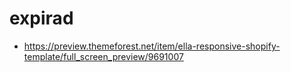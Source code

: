 # expirad 
- <https://preview.themeforest.net/item/ella-responsive-shopify-template/full_screen_preview/9691007>

